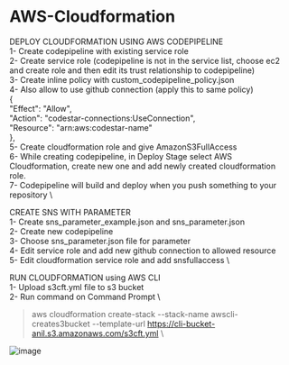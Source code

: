 # AWS-Cloudformation
DEPLOY CLOUDFORMATION USING AWS CODEPIPELINE \
1- Create codepipeline with existing service role \
2- Create service role (codepipeline is not in the service list, choose ec2 and create role and then edit its trust relationship to codepipeline) \
3- Create inline policy with custom_codepipeline_policy.json \
4- Also allow to use github connection (apply this to same policy) \
  { \
            "Effect": "Allow", \
            "Action": "codestar-connections:UseConnection", \
            "Resource": "arn:aws:codestar-name" \
        }, \
5- Create cloudformation role and give AmazonS3FullAccess \
6- While creating codepipeline, in Deploy Stage select AWS Cloudformation, create new one and add newly created cloudformation role. \
7- Codepipeline will build and deploy when you push something to your repository \

CREATE SNS WITH PARAMETER \
1- Create sns_parameter_example.json and sns_parameter.json \
2- Create new codepipeline \
3- Choose sns_parameter.json file for parameter \
4- Edit service role and add new github connection to allowed resource \
5- Edit cloudformation service role and add snsfullaccess \

RUN CLOUDFORMATION using AWS CLI \
1- Upload s3cft.yml file to s3 bucket \
2- Run command on Command Prompt \
>aws cloudformation create-stack --stack-name awscli-creates3bucket --template-url https://cli-bucket-anil.s3.amazonaws.com/s3cft.yml \

![image](https://user-images.githubusercontent.com/56221231/218874235-9f41f2aa-68a2-402c-acae-d762bfaeb26a.png)

